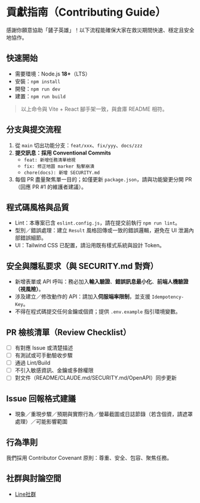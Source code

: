 # 貢獻指南（Contributing Guide）

感謝你願意協助「鏟子英雄」！以下流程能確保大家在救災期間快速、穩定且安全地協作。

## 快速開始
- 需要環境：Node.js **18+**（LTS）
- 安裝：`npm install`
- 開發：`npm run dev`
- 建置：`npm run build`
> 以上命令與 Vite + React 腳手架一致，與倉庫 README 相符。

## 分支與提交流程
1. 從 `main` 切出功能分支：`feat/xxx`、`fix/yyy`、`docs/zzz`
2. **提交訊息：採用 Conventional Commits**
   - `feat: 新增任務清單檢視`
   - `fix: 修正地圖 marker 點擊崩潰`
   - `chore(docs): 新增 SECURITY.md`
3. 每個 PR 盡量聚焦單一目的；如僅更新 `package.json`，請與功能變更分開 PR（回應 PR #1 的維護者建議）。

## 程式碼風格與品質
- Lint：本專案已含 `eslint.config.js`，請在提交前執行 `npm run lint`。
- 型別／錯誤處理：建立 `Result` 風格回傳或一致的錯誤邏輯，避免在 UI 泄漏內部錯誤細節。
- UI：Tailwind CSS 已配置，請沿用既有樣式系統與設計 Token。

## 安全與隱私要求（與 SECURITY.md 對齊）
- 新增表單或 API 呼叫：務必加入**輸入驗證**、**錯誤訊息最小化**、**前端人機驗證（視風險）**。
- 涉及建立／修改動作的 API：請加入**伺服端率限制**，並支援 `Idempotency-Key`。
- 不得在程式碼提交任何金鑰或個資；提供 `.env.example` 指引環境變數。

## PR 檢核清單（Review Checklist）
- [ ] 有對應 Issue 或清楚描述
- [ ] 有測試或可手動驗收步驟
- [ ] 通過 Lint/Build
- [ ] 不引入敏感資訊、金鑰或多餘權限
- [ ] 對文件（README/CLAUDE.md/SECURITY.md/OpenAPI）同步更新

## Issue 回報格式建議
- 現象／重現步驟／預期與實際行為／螢幕截圖或日誌節錄（若含個資，請遮罩處理）／可能影響範圍

## 行為準則
我們採用 Contributor Covenant 原則：尊重、安全、包容、聚焦任務。

## 社群與討論空間
- [Line社群](https://line.me/ti/g2/X4H7PCoUKV_kx5LN5VtfVj9qA93vNquolxCdmQ)
